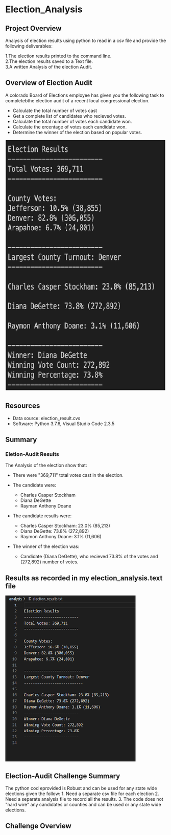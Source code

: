 # Election_Analysis

## Project Overview

Analysis of election results using python to read in a csv file and provide the following deliverables:

1.The election results printed to the command line.<br/>
2.The election results saved to a Text file.<br/>
3.A written Analysis of the election Audit.<br/>

## Overview of Election Audit

A colorado Board of Elections employee has given you the following task to completebthe election audit of a recent local congressional election.

* Calculate the total number of votes cast
* Get a complete list of candidates who recieved votes.
* Calculate the total number of votes each candidate won.
* Calculate the ercentage of votes each candidate won.
* Determine the winner of the election based on popular votes.

![Expected_Outcome](./Images/Expected%20_Outcome.png)

## Resources

* Data source: election_result.cvs
* Software: Python 3.7.6, Visual Studio Code 2.3.5

## Summary

### Eletion-Audit Results

The Analysis of the election show that:

* There were "369,711" total votes cast in the election.

* The candidate were:

    * Charles Casper Stockham
    * Diana DeGette
    * Rayman Anthony Doane

- The candidate results were:

    * Charles Casper Stockham: 23.0% (85,213)
    * Diana DeGette: 73.8% (272,892)
    * Raymon Anthony Doane: 3.1% (11,606)

* The winner of the election was:

    * Candidate (Diana DeGette), who recieved 73.8% of the votes and (272,892) number of votes.

## Results as recorded in my election_analysis.text file

![my_analysis](./Images/elecion_resultimage.png)

## Election-Audit Challenge Summary

The python cod eprovided is Robust and can be used for any state wide elections given the follow:
    1. Need a separate csv file for each election
    2. Need a separate analysis file to record all the results.
    3. The code does not  "hard wire" any candidates or counties and can be used or any state wide elections.

## Challenge Overview
